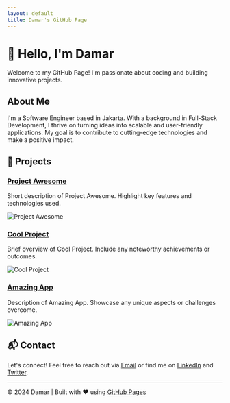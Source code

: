 ```yaml
---
layout: default
title: Damar's GitHub Page
---
```


# 👋 Hello, I'm Damar

Welcome to my GitHub Page! I'm passionate about coding and building innovative projects.

## About Me

I'm a Software Engineer based in Jakarta. With a background in Full-Stack Development, I thrive on turning ideas into scalable and user-friendly applications. My goal is to contribute to cutting-edge technologies and make a positive impact.

## 🚀 Projects

### [Project Awesome](#)
Short description of Project Awesome. Highlight key features and technologies used.

![Project Awesome](project-awesome.jpg)

### [Cool Project](#)
Brief overview of Cool Project. Include any noteworthy achievements or outcomes.

![Cool Project](cool-project.jpg)

### [Amazing App](#)
Description of Amazing App. Showcase any unique aspects or challenges overcome.

![Amazing App](amazing-app.jpg)

## 📬 Contact

Let's connect! Feel free to reach out via [Email](mailto:damar@example.com) or find me on [LinkedIn](https://www.linkedin.com/in/damar/) and [Twitter](https://twitter.com/damar_dev).

---

&copy; 2024 Damar | Built with ❤️ using [GitHub Pages](https://pages.github.com/)
